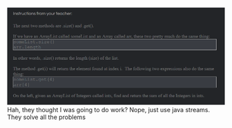 ![](2019-02-18-12-17-03.png)
Hah, they thought I was going to do work?
Nope, just use java streams. They solve all the problems
